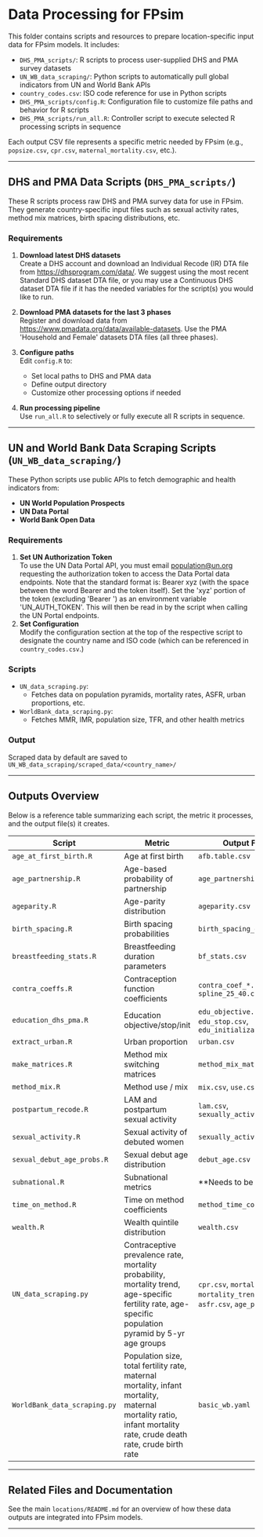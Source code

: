 # Data Processing for FPsim

This folder contains scripts and resources to prepare location-specific input data for FPsim models. It includes:

- `DHS_PMA_scripts/`: R scripts to process user-supplied DHS and PMA survey datasets
- `UN_WB_data_scraping/`: Python scripts to automatically pull global indicators from UN and World Bank APIs
- `country_codes.csv`: ISO code reference for use in Python scripts
- `DHS_PMA_scripts/config.R`: Configuration file to customize file paths and behavior for R scripts
- `DHS_PMA_scripts/run_all.R`: Controller script to execute selected R processing scripts in sequence

Each output CSV file represents a specific metric needed by FPsim (e.g., `popsize.csv`, `cpr.csv`, `maternal_mortality.csv`, etc.).

---

## DHS and PMA Data Scripts (`DHS_PMA_scripts/`)

These R scripts process raw DHS and PMA survey data for use in FPsim. They generate country-specific input files such as sexual activity rates, method mix matrices, birth spacing distributions, etc.

### Requirements

1. **Download latest DHS datasets**  
   Create a DHS account and download an Individual Recode (IR) DTA file from
   https://dhsprogram.com/data/. We suggest using the most recent Standard DHS dataset DTA file, or you may use a Continuous DHS dataset DTA file if it has the needed variables for the script(s) you would like to run.

2. **Download PMA datasets for the last 3 phases**  
   Register and download data from https://www.pmadata.org/data/available-datasets. Use the PMA 'Household and Female' datasets DTA files (all three phases).

3. **Configure paths**  
   Edit `config.R` to:
   - Set local paths to DHS and PMA data
   - Define output directory
   - Customize other processing options if needed

4. **Run processing pipeline**  
   Use `run_all.R` to selectively or fully execute all R scripts in sequence.

---

## UN and World Bank Data Scraping Scripts (`UN_WB_data_scraping/`)

These Python scripts use public APIs to fetch demographic and health indicators from:

- **UN World Population Prospects**
- **UN Data Portal**
- **World Bank Open Data**

### Requirements 
1. **Set UN Authorization Token**   
   To use the UN Data Portal API, you must email population@un.org requesting the authorization token to access the
 Data Portal data endpoints. Note that the standard format is: Bearer xyz (with the space between the word Bearer and the token itself).
 Set the 'xyz' portion of the token (excluding 'Bearer ') as an environment variable 'UN_AUTH_TOKEN'. This will then be
 read in by the script when calling the UN Portal endpoints.
2. **Set Configuration**  
   Modify the configuration section at the top of the respective script to designate the country name and ISO code (which can be referenced in `country_codes.csv`.)

### Scripts

- `UN_data_scraping.py`: 
  - Fetches data on population pyramids, mortality rates, ASFR, urban proportions, etc.
- `WorldBank_data_scraping.py`: 
  - Fetches MMR, IMR, population size, TFR, and other health metrics

### Output

Scraped data by default are saved to `UN_WB_data_scraping/scraped_data/<country_name>/`


---

## Outputs Overview

Below is a reference table summarizing each script, the metric it processes, and the output file(s) it creates.

| Script                         | Metric                                                                                                                                                           | Output Filename                                                                       |
|--------------------------------|------------------------------------------------------------------------------------------------------------------------------------------------------------------|---------------------------------------------------------------------------------------|
| `age_at_first_birth.R`         | Age at first birth                                                                                                                                               | `afb.table.csv`                                                                       |
| `age_partnership.R`            | Age-based probability of partnership                                                                                                                             | `age_partnership.csv`                                                                 |
| `ageparity.R`                  | Age-parity distribution                                                                                                                                          | `ageparity.csv`                                                                       |
| `birth_spacing.R`              | Birth spacing probabilities                                                                                                                                      | `birth_spacing_dhs.csv`                                                               |
| `breastfeeding_stats.R`        | Breastfeeding duration parameters                                                                                                                                | `bf_stats.csv`                                                                        |
| `contra_coeffs.R`              | Contraception function coefficients                                                                                                                              | `contra_coef_*.csv`, `spline_25_40.csv`                                                |
| `education_dhs_pma.R`          | Education objective/stop/init                                                                                                                                    | `edu_objective.csv`, `edu_stop.csv`, `edu_initialization.csv`                         |
| `extract_urban.R`              | Urban proportion                                                                                                                                                 | `urban.csv`                                                                           |
| `make_matrices.R`              | Method mix switching matrices                                                                                                                                    | `method_mix_matrix_switch.csv`                                                        |
| `method_mix.R`                 | Method use / mix                                                                                                                                                 | `mix.csv`, `use.csv`                                                                  |
| `postpartum_recode.R`          | LAM and postpartum sexual activity                                                                                                                               | `lam.csv`, `sexually_active_pp.csv`                                                   |
| `sexual_activity.R`            | Sexual activity of debuted women                                                                                                                                 | `sexually_active.csv`                                                                 |
| `sexual_debut_age_probs.R`     | Sexual debut age distribution                                                                                                                                    | `debut_age.csv`                                                                       |
| `subnational.R`                | Subnational metrics                                                                                                                                              | **Needs to be updated                                                                 |
| `time_on_method.R`             | Time on method coefficients                                                                                                                                      | `method_time_coefficients.csv`                                                        |
| `wealth.R`                     | Wealth quintile distribution                                                                                                                                     | `wealth.csv`                                                                          |
| `UN_data_scraping.py`          | Contraceptive prevalence rate, mortality probability, mortality trend, age-specific fertility rate, age-specific population pyramid by 5-yr age groups           | `cpr.csv`, `mortality_prob.csv`, `mortality_trend.csv`, `asfr.csv`, `age_pyramid.csv` |
| `WorldBank_data_scraping.py` | Population size, total fertility rate, maternal mortality, infant mortality, maternal mortality ratio, infant mortality rate, crude death rate, crude birth rate | `basic_wb.yaml`                                                                       |


---

## Related Files and Documentation

See the main `locations/README.md` for an overview of how these data outputs are integrated into FPsim models.

---


